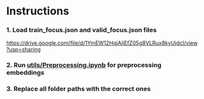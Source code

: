 # Instructions
### 1. Load train_focus.json and valid_focus.json files
https://drive.google.com/file/d/1YmEW12HqjAjlEfZ05g8VLRux8kyUjdcI/view?usp=sharing

### 2. Run [utils/Preprocessing.ipynb](utils/Preprocessing.ipynb) for preprocessing embeddings
### 3. Replace all folder paths with the correct ones
